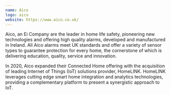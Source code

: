 ```yaml
---
name: Aico
logo: aico
website: https://www.aico.co.uk/
---
```

Aico, an Ei Company are the leader in home life safety, pioneering new technologies and offering high quality alarms, developed and manufactured in Ireland. All Aico alarms meet UK standards and offer a variety of sensor types to guarantee protection for every home, the cornerstone of which is delivering education, quality, service and innovation. 

In 2020, Aico expanded their Connected Home offering with the acquisition of leading Internet of Things (IoT) solutions provider, HomeLINK. HomeLINK leverages cutting edge smart home integration and analytics technologies, providing a complementary platform to present a synergistic approach to IoT.